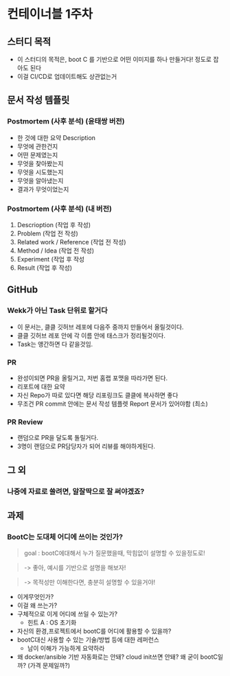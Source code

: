 # 컨테이너블 1주차

## 스터디 목적
- 이 스터디의 목적은, boot C 를 기반으로 어떤 이미지를 하나 만들거다! 정도로 잡아도 된다
- 이걸 CI/CD로 업데이트해도 상관없는거

## 문서 작성 템플릿

### Postmortem (사후 분석) (윤태쌍 버전)
- 한 것에 대한 요약 Description
- 무엇에 관한건지
- 어떤 문제였는지
- 무엇을 찾아봤는지
- 무엇을 시도했는지
- 무엇을 알아냈는지
- 결과가 무엇이었는지

### Postmortem (사후 분석) (내 버전)
1. Descrioption (작업 후 작성)
2. Problem (작업 전 작성)
3. Related work / Reference (작업 전 작성)
4. Method / Idea (작업 전 작성)
5. Experiment (작업 후 작성
6. Result (작업 후 작성)

## GitHub

### Wekk가 아닌 Task 단위로 할거다
- 이 문서는, 클클 깃허브 레포에 다음주 중까지  만들어서 올릴것이다.
- 클클 깃허브 레포 안에 각 이름 안에 태스크가 정리될것이다.
- Task는 앵간하면 다 같을것임.

### PR
- 완성이되면 PR을 올릴거고, 저번 홈랩 포맷을 따라가면 된다.
- 리포트에 대한 요약
- 자신 Repo가 따로 있다면 해당 리포링크도 클클에 복사하면 좋다
- 무조건 PR commit 안에는 문서 작성 템플렛 Report 문서가 있어야함 (최소)

### PR Review
- 랜덤으로 PR을 달도록 돌릴거다.
- 3명이 랜덤으로 PR담당자가 되어 리뷰를 해야하게된다.

## 그 외
### 나중에 자료로 쓸려면, 알잘딱으로 잘 써야겠죠?

## 과제
### BootC는 도대체 어디에 쓰이는 것인가?
> goal : bootC에대해서 누가 질문했을때, 막힘없이 설명할 수 있을정도로!

> -> 좋아, 예시를 기반으로 설명을 해보자!

> -> 목적성만 이해한다면, 충분히 설명할 수 있을거야!

- 이게무엇인가?
- 이걸 왜 쓰는가?
- 구체적으로 이게 어디에 쓰일 수 있는가?
	- 힌트 A : OS 초기화
- 자신의 환경,프로젝트에서 bootC를 어디에 활용할 수 있을까?
- bootC대신 사용할 수 있는 기술/방법 등에 대한 레퍼런스
	- 남이 이해가 가능하게 요약하라
- 왜 docker/ansible 기반 자동화로는 안돼? cloud init쓰면 안돼? 왜 굳이 bootC일까? (가격 문제일까?)